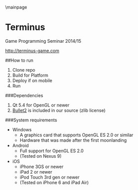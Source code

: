 \mainpage

Terminus
============

Game Programming Seminar 2014/15

http://terminus-game.com

##How to run

1. Clone repo
2. Build for Platform
3. Deploy if on mobile
4. Run

###Dependencies

1. Qt 5.4 for OpenGL or newer
2. [Bullet2](https://github.com/bulletphysics/bullet3) is included in our source (zlib license)

###System requirements

* Windows
  * A graphics card that supports OpenGL ES 2.0 or similar
  * Hardware that was made after the first moonlanding
* Android
  * Full support for OpenGL ES 2.0
  * (Tested on Nexus 9)
* iOS
  * iPhone 3GS or newer
  * iPad 2 or newer
  * iPod Touch 3rd gen or newer
  * (Tested on iPhone 6 and iPad Air)
